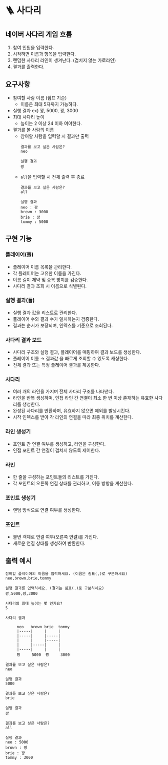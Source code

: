 # 🪜 사다리

## 네이버 사다리 게임 흐름

1. 참여 인원을 입력한다.
2. 시작하면 이름과 항목을 입력한다.
3. 랜덤한 사다리 라인이 생겨난다. (겹치지 않는 가로라인)
4. 결과를 출력한다.

## 요구사항

- 참여할 사람 이름 (쉼표 기준)
    - 이름은 최대 5자까지 가능하다.
- 실행 결과 ex) 꽝, 5000, 꽝, 3000
- 최대 사다리 높이
    - 높이는 2 이상 24 이하 여야한다.
- 결과를 볼 사람의 이름
    - 참여할 사람을 입력할 시 결과만 출력
      ```text
      결과를 보고 싶은 사람은?
      neo
  
      실행 결과
      꽝
      ```
    - `all`을 입력할 시 전체 출력 후 종료
       ```text
      결과를 보고 싶은 사람은?
      all
  
      실행 결과
      neo : 꽝
      brown : 3000
      brie : 꽝
      tommy : 5000
      ```

## 구현 기능

### 플레이어(들)

- 플레이어 이름 목록을 관리한다.
- 각 플레이어는 고유한 이름을 가진다.
- 이름 길이 제약 및 중복 방지를 검증한다.
- 사다리 결과 조회 시 이름으로 식별된다.

### 실행 결과(들)

- 실행 결과 값을 리스트로 관리한다.
- 플레이어 수와 결과 수가 일치하는지 검증한다.
- 결과는 순서가 보장되며, 인덱스를 기준으로 조회된다.

### 사다리 결과 보드

- 사다리 구조와 실행 결과, 플레이어를 매핑하여 결과 보드를 생성한다.
- 플레이어 이름 → 결과값 을 빠르게 조회할 수 있도록 캐싱한다.
- 전체 결과 또는 특정 플레이어 결과를 제공한다.

### 사다리

- 여러 개의 라인을 가지며 전체 사다리 구조를 나타낸다.
- 라인을 반복 생성하며, 인접 라인 간 연결이 최소 한 번 이상 존재하는 유효한 사다리를 생성한다.
- 완성된 사다리를 반환하며, 유효하지 않으면 예외를 발생시킨다.
- 시작 인덱스를 받아 각 라인의 연결을 따라 최종 위치를 계산한다.

### 라인 생성기

- 포인트 간 연결 여부를 생성하고, 라인을 구성한다.
- 인접 포인트 간 연결이 겹치지 않도록 제어한다.

### 라인

- 한 줄을 구성하는 포인트들의 리스트를 가진다.
- 각 포인트의 오른쪽 연결 상태를 관리하고, 이동 방향을 계산한다.

### 포인트 생성기

- 랜덤 방식으로 연결 여부를 생성한다.

### 포인트

- 불변 객체로 연결 여부(오른쪽 연결)를 가진다.
- 새로운 연결 상태를 생성하여 반환한다.

## 출력 예시

```text
참여할 플레이어의 이름을 입력하세요. (이름은 쉼표(,)로 구분하세요)
neo,brown,brie,tommy

실행 결과를 입력하세요. (결과는 쉼표(,)로 구분하세요)
꽝,5000,꽝,3000

사다리의 최대 높이는 몇 인가요?
5

사다리 결과

     neo   brown brie  tommy 
     |-----|     |     |
     |-----|     |-----|
     |     |     |-----|
     |     |-----|     |
     |-----|     |     |
     꽝     5000  꽝     3000  

결과를 보고 싶은 사람은?
neo

실행 결과
5000

결과를 보고 싶은 사람은?
brie

실행 결과
꽝

결과를 보고 싶은 사람은?
all

실행 결과
neo : 5000
brown : 꽝
brie : 꽝
tommy : 3000

```
